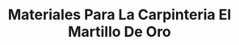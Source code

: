 ---
title: "Materiales Para La Carpinteria El Martillo De Oro"
url: /zinacantepec/materiales-para-la-carpinteria-el-martillo-de-oro/
shop: comercio
---
